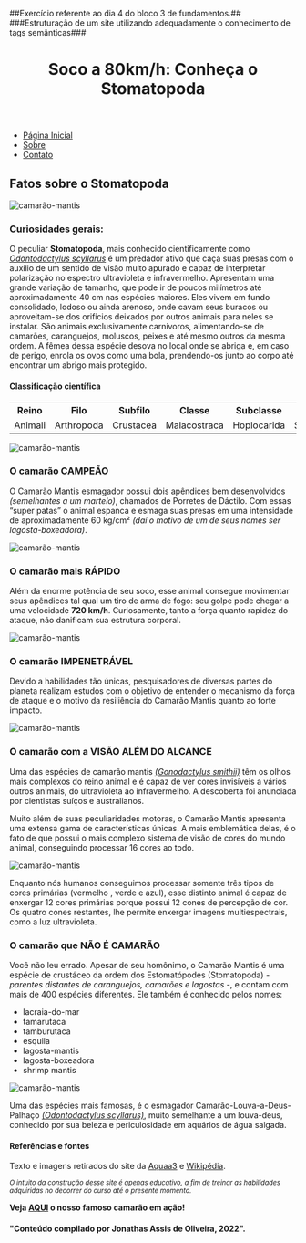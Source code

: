 ##Exercício referente ao dia 4 do bloco 3 de fundamentos.##
###Estruturação de um site utilizando adequadamente o conhecimento de tags semânticas###

## 


<!DOCTYPE html>
<html lang="pt-br">

<head>
  <meta charset="UTF-8">
  <meta http-equiv="X-UA-Compatible" content="IE=edge">
  <meta name="viewport" content="width=device-width, initial-scale=1.0">
  <title>O incŕivel Stomatopoda</title>
  <link rel="stylesheet" href="style2.css">
  <!-- FONTE TITULO -->
  <link rel="preconnect" href="https://fonts.googleapis.com">
  <link rel="preconnect" href="https://fonts.gstatic.com" crossorigin>
  <link href="https://fonts.googleapis.com/css2?family=Permanent+Marker&display=swap" rel="stylesheet">
  <!-- FONTE TEXTO -->
  <link href="https://fonts.googleapis.com/css2?family=Poppins&display=swap" rel="stylesheet">
</head>

<body>
  <header>
    <h1>Soco a 80km/h: Conheça o Stomatopoda</h1>
  </header>
  <nav id="menu">
    <ul>
      <li><a href="#" target="_blank">Página Inicial</a></li>
      <li><a href="#" target="_blank">Sobre</a></li>
      <li><a href="#" target="_blank">Contato</a></li>
    </ul>
  </nav>
  <main>
    <article class="articles">
      <div class="articles-h2">
        <h2>Fatos sobre o Stomatopoda</h2>
      </div>
      <div class="mantis-image">
        <img id="mantis-1"
          src="https://www.aquaa3.com.br/wp-content/uploads/2020/09/og-mantis-super-poderes-1024x538.png"
          alt="camarão-mantis">
      </div>
      <section class="description-container">
        <div class="articles-h3">
          <h3>Curiosidades gerais:</h3>
        </div>
        <p>
          O peculiar <strong>Stomatopoda</strong>, mais conhecido cientificamente como <em><u>Odontodactylus
              scyllarus</u></em> é um predador ativo que caça suas presas com o auxílio de um sentido de visão muito
          apurado e capaz de interpretar polarização no espectro ultravioleta e infravermelho. Apresentam uma grande
          variação de tamanho, que pode ir de poucos milímetros até aproximadamente 40 cm nas espécies maiores. Eles
          vivem em fundo consolidado, lodoso ou ainda arenoso, onde cavam seus buracos ou aproveitam-se dos orifícios
          deixados por outros animais para neles se instalar. São animais exclusivamente carnívoros, alimentando-se de
          camarões, caranguejos, moluscos, peixes e até mesmo outros da mesma ordem. A fêmea dessa espécie desova no
          local onde se abriga e, em caso de perigo, enrola os ovos como uma bola, prendendo-os junto ao corpo até
          encontrar um abrigo mais protegido.
        </p>
        <div id="table">
          <div id="table-title">
            <h4>Classificação científica</h4>
          </div>
          <table>
            <tr>
              <th>Reino</th>
              <th>Filo</th>
              <th>Subfilo</th>
              <th>Classe</th>
              <th>Subclasse</th>
              <th>Ordem</th>
            </tr>
            <tr>
              <td>Animali</td>
              <td>Arthropoda</td>
              <td>Crustacea</td>
              <td>Malacostraca</td>
              <td>Hoplocarida</td>
              <td>Stomatopoda</td>
            </tr>
          </table>
        </div>
        <div class="mantis-image">
          <img src="https://www.aquaa3.com.br/wp-content/uploads/2020/09/Camarao-Mantis-perfurador-esmagador.png"
            alt="camarão-mantis">
        </div>
      </section>
      <section class="description-container">
        <div class="articles-h3">
          <h3>O camarão CAMPEÃO</h3>
        </div>
        <p>O Camarão Mantis esmagador possui dois apêndices bem desenvolvidos <em>(semelhantes a um martelo)</em>,
          chamados de Porretes de Dáctilo. Com essas “super patas” o animal espanca e esmaga suas presas em uma
          intensidade de aproximadamente 60 kg/cm² <em>(daí o motivo de um de seus nomes ser lagosta-boxeadora)</em>.
        </p>
        <div class="mantis-image">
          <img src="https://www.aquaa3.com.br/wp-content/uploads/2020/09/animal-mais-forte-mundo-1024x734.png"
            alt="camarão-mantis">
        </div>
      </section>
      <section class="description-container">
        <div class="articles-h3">
          <h3>O camarão mais RÁPIDO</h3>
        </div>
        <p>Além da enorme potência de seu soco, esse animal consegue movimentar seus apêndices tal qual um tiro de arma
          de fogo: seu golpe pode chegar a uma velocidade <strong> 720 km/h</strong>. Curiosamente, tanto a força quanto
          rapidez do ataque, não danificam sua estrutura corporal.
        </p>
        <div class="mantis-image">
          <img src="https://www.aquaa3.com.br/wp-content/uploads/2020/09/Animal-mais-rapido-1024x734.png"
            alt="camarão-mantis">
        </div>
      </section>
      <section class="description-container">
        <div class="articles-h3">
          <h3>O camarão IMPENETRÁVEL</h3>
        </div>
        <p>Devido a habilidades tão únicas, pesquisadores de diversas partes do planeta realizam estudos com o objetivo
          de entender o mecanismo da força de ataque e o motivo da resiliência do Camarão Mantis quanto ao forte
          impacto.
        </p>
        <div class="mantis-image">
          <img src="https://www.aquaa3.com.br/wp-content/uploads/2020/09/Durabilidade-camarao-mantis-1024x734.png"
            alt="camarão-mantis">
        </div>
      </section>
      <section class="description-container">
        <div class="articles-h3">
          <h3>O camarão com a VISÃO ALÉM DO ALCANCE</h3>
        </div>
        <p>
          Uma das espécies de camarão mantis <u><em>(Gonodactylus smithii)</u></em> têm os olhos mais complexos do reino
          animal e é capaz de ver cores invisíveis a vários outros animais, do ultravioleta ao infravermelho. A
          descoberta foi
          anunciada por cientistas suíços e australianos.
        </p>
        <p>
          Muito além de suas peculiaridades motoras, o Camarão Mantis apresenta uma extensa gama de características
          únicas. A mais emblemática delas, é o fato de que possui o mais complexo sistema de visão de cores do mundo
          animal, conseguindo processar 16 cores ao todo.
        </p>
        <div class="mantis-image">
          <img src="https://www.aquaa3.com.br/wp-content/uploads/2020/09/camarao-mantis-super-visao-1024x907.png" alt="camarão-mantis">
        </div>
        <p>Enquanto
          nós humanos conseguimos processar somente três tipos de cores primárias (<span id="red">vermelho </span>,
          <span id="green">verde</span> e <span id="blue">azul</span>), esse distinto animal é capaz de enxergar 12
          cores primárias porque possui 12 cones de percepção de cor. Os quatro cones restantes, lhe permite enxergar
          imagens multiespectrais, como a luz ultravioleta.
        </p>
      </section>
      <section class="description-container">
        <div class="articles-h3">
          <h3>O camarão que NÃO É CAMARÃO</h3>
        </div>
        <p>Você não leu errado. Apesar de seu homônimo, o Camarão Mantis é uma espécie de crustáceo da ordem dos
          Estomatópodes (Stomatopoda) <em>- parentes distantes de caranguejos, camarões e lagostas -</em>, e contam com
          mais de 400 espécies diferentes. Ele também é conhecido pelos nomes:
        </p>
        <ul>
          <li>lacraia-do-mar</li>
          <li>tamarutaca </li>
          <li>tamburutaca</li>
          <li>esquila</li>
          <li>lagosta-mantis</li>
          <li>lagosta-boxeadora</li>
          <li>shrimp mantis</li>
        </ul>
        <div class="mantis-image">
          <img src="https://img.ibxk.com.br/2013/4/materias/961713491012231.jpg?w=1040" alt="camarão-mantis">
        </div>
        <p>
          Uma das espécies mais famosas, é o esmagador Camarão-Louva-a-Deus-Palhaço <em><u>(Odontodactylus
              scyllarus)</u></em>, muito
          semelhante a um louva-deus, conhecido por sua beleza e periculosidade em aquários de água salgada.
        </p>
      </section>
      <section id="references">
        <div class="articles-h4">
          <h4>Referências e fontes</h4>
          <p>Texto e imagens retirados do site da <a
              href="https://www.aquaa3.com.br/curiosidades-camarao-mantis/">Aquaa3</a> e <a
              href="https://pt.wikipedia.org/wiki/Stomatopoda">Wikipédia</a>.
          </p>
          <p><small><em>O intuito da construção desse site é apenas educativo, a fim de treinar as habilidades
                adquiridas no decorrer do curso até o presente momento.</em></small>
          </p>
        </div>
      </section>
    </article>
    <div id="lateral-bar">
      <aside>
        <p> <strong>Veja <a href="https://www.youtube.com/watch?v=E0Li1k5hGBE" target="_blank">AQUI</a> o nosso famoso
            camarão em ação!</strong>
        </p>
      </aside>
    </div>
  </main>
  <footer>
    <h4>"Conteúdo compilado por Jonathas Assis de Oliveira, 2022".</h4>
  </footer>
</body>
</html>
